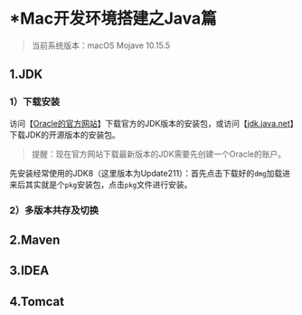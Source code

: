 # *Mac开发环境搭建之Java篇

> 当前系统版本：macOS Mojave 10.15.5

## 1.JDK

### 1）下载安装

访问【[Oracle的官方网站](https://www.oracle.com/technetwork/java/javase/downloads/index.html)】下载官方的JDK版本的安装包，或访问【[jdk.java.net](https://jdk.java.net/)】下载JDK的开源版本的安装包。

> 提醒：现在官方网站下载最新版本的JDK需要先创建一个Oracle的账户。

先安装经常使用的JDK8（这里版本为Update211）：首先点击下载好的`dmg`加载进来后其实就是个`pkg`安装包，点击`pkg`文件进行安装。



### 2）多版本共存及切换

## 2.Maven

## 3.IDEA

## 4.Tomcat